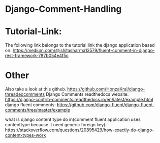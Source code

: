 # Django-Comment-Handling
# Tutorial-Link:
The following link belongs to the tutorial link the django application based on. https://medium.com/@ishitasharma13579/fluent-comment-in-django-rest-framework-787b054e4f5c

# Other
Also take a look at this github. https://github.com/HonzaKral/django-threadedcomments
Django Comments readthedocs website: https://django-contrib-comments.readthedocs.io/en/latest/example.html
django fluent comments: https://github.com/django-fluent/django-fluent-comments/tree/master/example

what is django content type do in(comment fluent application uses contenttype because it need generic foreign key): https://stackoverflow.com/questions/20895429/how-exactly-do-django-content-types-work